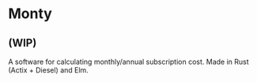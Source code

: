 # Monty

## (WIP)

A software for calculating monthly/annual subscription cost. Made in Rust (Actix + Diesel) and Elm.
